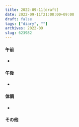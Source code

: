 ```yaml
---
title: 2022-09-11[draft]
date: 2022-09-11T21:00:00+09:00
draft: false
tags: ["diary", ""]
archives: 2022-09
slug: 623982
---
```

#### 午前
- 
#### 午後
- 
#### 体調
- 
#### その他